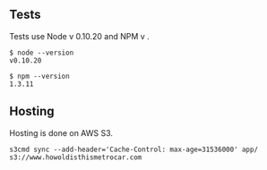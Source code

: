 ## Tests

Tests use Node v 0.10.20 and NPM v .

    $ node --version
    v0.10.20

    $ npm --version
    1.3.11

## Hosting

Hosting is done on AWS S3.

    s3cmd sync --add-header='Cache-Control: max-age=31536000' app/ s3://www.howoldisthismetrocar.com